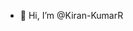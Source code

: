 - 👋 Hi, I’m @Kiran-KumarR

<!---
Kiran-KumarR/Kiran-KumarR is a ✨ special ✨ repository because its `README.md` (this file) appears on your GitHub profile.
You can click the Preview link to take a look at your changes.
--->
